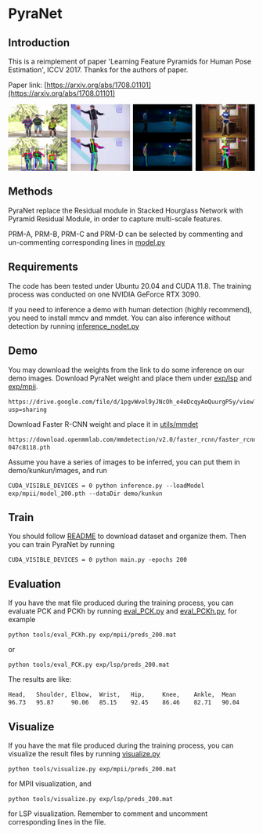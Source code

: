 # PyraNet

## Introduction
This is a reimplement of paper 'Learning Feature Pyramids for Human Pose Estimation', ICCV 2017. Thanks for the authors of paper.

Paper link: [https://arxiv.org/abs/1708.01101](https://arxiv.org/abs/1708.01101)

<div style="display: flex; justify-content: space-between;">
  <img src="demo/aios/images/000615.jpg" style="width: 24%; height: auto;">
  <img src="demo/kunkun/images/000715.jpg" style="width: 24%; height: auto;">
  <img src="demo/lalaland/images/000031.jpg" style="width: 24%; height: auto;">
  <img src="demo/masterma/images/003955.jpg" style="width: 24%; height: auto;">
</div>
<div style="display: flex; justify-content: space-between;">
  <img src="demo/aios/results/000615.jpg" style="width: 24%; height: auto;">
  <img src="demo/kunkun/results/000715.jpg" style="width: 24%; height: auto;">
  <img src="demo/lalaland/results/000031.jpg" style="width: 24%; height: auto;">
  <img src="demo/masterma/results/003955.jpg" style="width: 24%; height: auto;">
</div>

## Methods
PyraNet replace the Residual module in Stacked Hourglass Network with Pyramid Residual Module, in order to capture multi-scale features.

PRM-A, PRM-B, PRM-C and PRM-D can be selected by commenting and un-commenting corresponding lines in [model.py](model.py)

## Requirements
The code has been tested under Ubuntu 20.04 and CUDA 11.8.
The training process was conducted on one NVIDIA GeForce RTX 3090.

If you need to inference a demo with human detection (highly recommend), you need to install mmcv and mmdet.
You can also inference without detection by running [inference_nodet.py](inference_nodet.py)

## Demo
You may download the weights from the link to do some inference on our demo images.
Download PyraNet weight and place them under [exp/lsp](exp/lsp) and [exp/mpii](exp/mpii).
```
https://drive.google.com/file/d/1pgvWvol9yJNcOh_e4eDcqyAoQuurgP5y/view?usp=sharing
```
Download Faster R-CNN weight and place it in [utils/mmdet](utils/mmdet)
```
https://download.openmmlab.com/mmdetection/v2.0/faster_rcnn/faster_rcnn_r50_fpn_1x_coco/faster_rcnn_r50_fpn_1x_coco_20200130-047c8118.pth
```
Assume you have a series of images to be inferred, you can put them in demo/kunkun/images, and run
```
CUDA_VISIBLE_DEVICES = 0 python inference.py --loadModel exp/mpii/model_200.pth --dataDir demo/kunkun
```

## Train
You should follow [README](data/README.md) to download dataset and organize them. Then you can train PyraNet by running
```
CUDA_VISIBLE_DEVICES = 0 python main.py -epochs 200
```

## Evaluation
If you have the mat file produced during the training process, you can evaluate PCK and PCKh by running [eval_PCK.py](tools/eval_PCK.py) and [eval_PCKh.py](tools/eval_PCKh.py), for example
```
python tools/eval_PCKh.py exp/mpii/preds_200.mat
```
or
```
python tools/eval_PCK.py exp/lsp/preds_200.mat
```

The results are like:
```
Head,   Shoulder, Elbow,  Wrist,   Hip,     Knee,    Ankle,  Mean
96.73   95.87     90.06   85.15    92.45    86.46    82.71   90.04
```

## Visualize
If you have the mat file produced during the training process, you can visualize the result files by running [visualize.py](tools/visualize.py)
```
python tools/visualize.py exp/mpii/preds_200.mat
```
for MPII visualization, and
```
python tools/visualize.py exp/lsp/preds_200.mat
```
for LSP visualization. 
Remember to comment and uncomment corresponding lines in the file.
